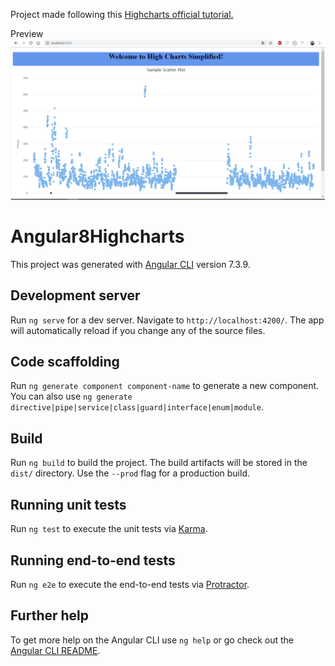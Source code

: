 Project made following this <a href="https://www.highcharts.com/blog/post/highcharts-and-angular-7/?fbclid=IwAR2Z6bkHuBnxXB7_EBPB7RSJaKkDrJdTsXzkhRflmPIgO2vQJv2KhUHQVkY">Highcharts official tutorial.</a>


Preview 
<img src="https://github.com/cesarazocar/angular8-highcharts/blob/master/preview.png" width="650" title="Angular MysqlCRUDe" alt="Angular MysqlCRUD">

# Angular8Highcharts

This project was generated with [Angular CLI](https://github.com/angular/angular-cli) version 7.3.9.

## Development server

Run `ng serve` for a dev server. Navigate to `http://localhost:4200/`. The app will automatically reload if you change any of the source files.

## Code scaffolding

Run `ng generate component component-name` to generate a new component. You can also use `ng generate directive|pipe|service|class|guard|interface|enum|module`.

## Build

Run `ng build` to build the project. The build artifacts will be stored in the `dist/` directory. Use the `--prod` flag for a production build.

## Running unit tests

Run `ng test` to execute the unit tests via [Karma](https://karma-runner.github.io).

## Running end-to-end tests

Run `ng e2e` to execute the end-to-end tests via [Protractor](http://www.protractortest.org/).

## Further help

To get more help on the Angular CLI use `ng help` or go check out the [Angular CLI README](https://github.com/angular/angular-cli/blob/master/README.md).
